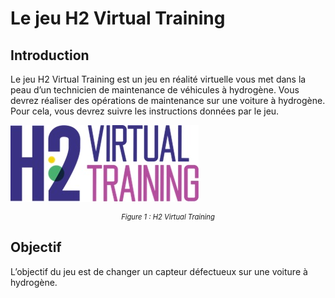 # Le jeu H2 Virtual Training

## Introduction

Le jeu H2 Virtual Training est un jeu en réalité virtuelle vous met dans la peau d’un technicien de maintenance de véhicules à hydrogène. Vous devrez réaliser des opérations de maintenance sur une voiture à hydrogène. Pour cela, vous devrez suivre les instructions données par le jeu.

![H2 Virtual Training](../images/h2_virtual_training/h2_virtual_training.jpg)
<div style="text-align: center; font-size: 0.8em; font-style: italic">Figure 1 : H2 Virtual Training</div>

## Objectif

L’objectif du jeu est de changer un capteur défectueux sur une voiture à hydrogène.
